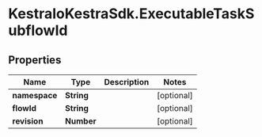 # KestraIoKestraSdk.ExecutableTaskSubflowId

## Properties

Name | Type | Description | Notes
------------ | ------------- | ------------- | -------------
**namespace** | **String** |  | [optional] 
**flowId** | **String** |  | [optional] 
**revision** | **Number** |  | [optional] 


